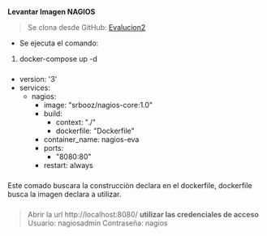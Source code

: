 **Levantar Imagen NAGIOS**

> Se clona desde GitHub:
[Evalucion2](https://github.com/jalegrias/evalucion2.git)

- Se ejecuta el comando:
1. docker-compose up -d
###
- version: '3'
- services:
  - nagios:
    - image: "srbooz/nagios-core:1.0"
    - build: 
      - context: "./"
      - dockerfile: "Dockerfile"
    - container_name: nagios-eva
    - ports:
      - "8080:80"
    - restart: always
###
###   
Este comado buscara la construcciòn declara en el dockerfile,
dockerfile busca la imagen declara a utilizar.
###

> Abrir la url http://localhost:8080/
**utilizar las credenciales de acceso**
Usuario: nagiosadmin
Contraseña: nagios
